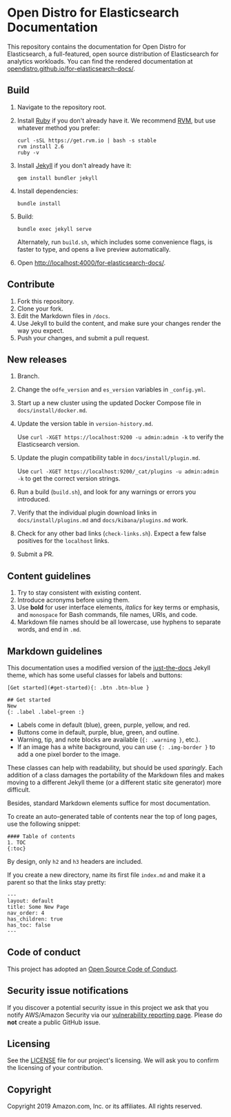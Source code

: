 # Open Distro for Elasticsearch Documentation

This repository contains the documentation for Open Distro for Elasticsearch, a full-featured, open source distribution of Elasticsearch for analytics workloads. You can find the rendered documentation at [opendistro.github.io/for-elasticsearch-docs/](https://opendistro.github.io/for-elasticsearch-docs/).


## Build

1. Navigate to the repository root.

1. Install [Ruby](https://www.ruby-lang.org/en/) if you don't already have it. We recommend [RVM](https://rvm.io/), but use whatever method you prefer:

   ```
   curl -sSL https://get.rvm.io | bash -s stable
   rvm install 2.6
   ruby -v
   ```

1. Install [Jekyll](https://jekyllrb.com/) if you don't already have it:

   ```
   gem install bundler jekyll
   ```

1. Install dependencies:

   ```
   bundle install
   ```

1. Build:

   ```
   bundle exec jekyll serve
   ```

   Alternately, run `build.sh`, which includes some convenience flags, is faster to type, and opens a live preview automatically.

1. Open [http://localhost:4000/for-elasticsearch-docs/](http://localhost:4000/for-elasticsearch-docs/).


## Contribute

1. Fork this repository.
1. Clone your fork.
1. Edit the Markdown files in `/docs`.
1. Use Jekyll to build the content, and make sure your changes render the way you expect.
1. Push your changes, and submit a pull request.


## New releases

1. Branch.
1. Change the `odfe_version` and `es_version` variables in `_config.yml`.
1. Start up a new cluster using the updated Docker Compose file in `docs/install/docker.md`.
1. Update the version table in `version-history.md`.

   Use `curl -XGET https://localhost:9200 -u admin:admin -k` to verify the Elasticsearch version.

1. Update the plugin compatibility table in `docs/install/plugin.md`.

   Use `curl -XGET https://localhost:9200/_cat/plugins -u admin:admin -k` to get the correct version strings.

1. Run a build (`build.sh`), and look for any warnings or errors you introduced.
1. Verify that the individual plugin download links in `docs/install/plugins.md` and `docs/kibana/plugins.md` work.
1. Check for any other bad links (`check-links.sh`). Expect a few false positives for the `localhost` links.
1. Submit a PR.


## Content guidelines

1. Try to stay consistent with existing content.
1. Introduce acronyms before using them.
1. Use **bold** for user interface elements, *italics* for key terms or emphasis, and `monospace` for Bash commands, file names, URIs, and code.
1. Markdown file names should be all lowercase, use hyphens to separate words, and end in `.md`.


## Markdown guidelines

This documentation uses a modified version of the [just-the-docs](https://github.com/pmarsceill/just-the-docs) Jekyll theme, which has some useful classes for labels and buttons:

```
[Get started](#get-started){: .btn .btn-blue }

## Get started
New
{: .label .label-green :}
```

* Labels come in default (blue), green, purple, yellow, and red.
* Buttons come in default, purple, blue, green, and outline.
* Warning, tip, and note blocks are available (`{: .warning }`, etc.).
* If an image has a white background, you can use `{: .img-border }` to add a one pixel border to the image.

These classes can help with readability, but should be used *sparingly*. Each addition of a class damages the portability of the Markdown files and makes moving to a different Jekyll theme (or a different static site generator) more difficult.

Besides, standard Markdown elements suffice for most documentation.

To create an auto-generated table of contents near the top of long pages, use the following snippet:

```
#### Table of contents
1. TOC
{:toc}
```

By design, only `h2` and `h3` headers are included.

If you create a new directory, name its first file `index.md` and make it a parent so that the links stay pretty:

```
---
layout: default
title: Some New Page
nav_order: 4
has_children: true
has_toc: false
---
```


## Code of conduct

This project has adopted an [Open Source Code of Conduct](https://opendistro.github.io/for-elasticsearch/codeofconduct.html).


## Security issue notifications

If you discover a potential security issue in this project we ask that you notify AWS/Amazon Security via our [vulnerability reporting page](http://aws.amazon.com/security/vulnerability-reporting/). Please do **not** create a public GitHub issue.


## Licensing

See the [LICENSE](./LICENSE) file for our project's licensing. We will ask you to confirm the licensing of your contribution.


## Copyright

Copyright 2019 Amazon.com, Inc. or its affiliates. All rights reserved.
